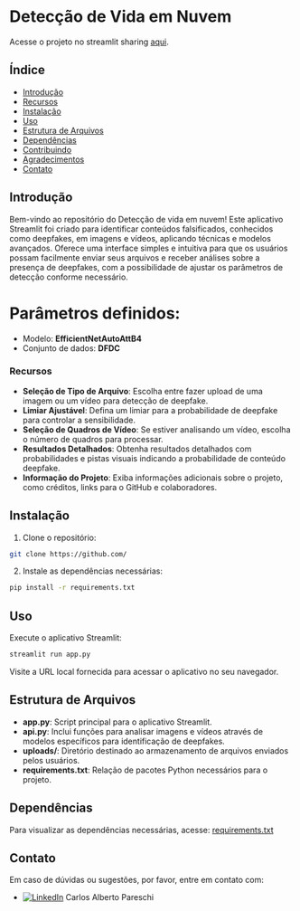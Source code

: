 # Detecção de Vida em Nuvem

Acesse o projeto no streamlit sharing [aqui](https://cloud-liveness-detection.streamlit.app).

## Índice

- [Introdução](#introdução)
- [Recursos](#recursos)
- [Instalação](#instalação)
- [Uso](#uso)
- [Estrutura de Arquivos](#estrutura-de-arquivos)
- [Dependências](#dependências)
- [Contribuindo](#contribuindo)
- [Agradecimentos](#agradecimentos)
- [Contato](#contato)

## Introdução

Bem-vindo ao repositório do Detecção de vida em nuvem! Este aplicativo Streamlit foi criado para identificar conteúdos falsificados, conhecidos como deepfakes, em imagens e vídeos, aplicando técnicas e modelos avançados. Oferece uma interface simples e intuitiva para que os usuários possam facilmente enviar seus arquivos e receber análises sobre a presença de deepfakes, com a possibilidade de ajustar os parâmetros de detecção conforme necessário.

# Parâmetros definidos:
 - Modelo: **EfficientNetAutoAttB4**
 - Conjunto de dados: **DFDC**

### Recursos

- **Seleção de Tipo de Arquivo**: Escolha entre fazer upload de uma imagem ou um vídeo para detecção de deepfake.
- **Limiar Ajustável**: Defina um limiar para a probabilidade de deepfake para controlar a sensibilidade.
- **Seleção de Quadros de Vídeo**: Se estiver analisando um vídeo, escolha o número de quadros para processar.
- **Resultados Detalhados**: Obtenha resultados detalhados com probabilidades e pistas visuais indicando a probabilidade de conteúdo deepfake.
- **Informação do Projeto**: Exiba informações adicionais sobre o projeto, como créditos, links para o GitHub e colaboradores.

## Instalação

1. Clone o repositório:

```bash
git clone https://github.com/
```

2. Instale as dependências necessárias:

```bash
pip install -r requirements.txt
```

## Uso

Execute o aplicativo Streamlit:
```bash
streamlit run app.py
```
Visite a URL local fornecida para acessar o aplicativo no seu navegador.

## Estrutura de Arquivos
- **app.py**: Script principal para o aplicativo Streamlit.
- **api.py**: Inclui funções para analisar imagens e vídeos através de modelos específicos para identificação de deepfakes.
- **uploads/**: Diretório destinado ao armazenamento de arquivos enviados pelos usuários.
- **requirements.txt**: Relação de pacotes Python necessários para o projeto.

## Dependências
Para visualizar as dependências necessárias, acesse: [requirements.txt](https://github.com/CarlosPareschi/cloud-liveness-detection/blob/main/requirements.txt)

## Contato
Em caso de dúvidas ou sugestões, por favor, entre em contato com:
- [![LinkedIn](https://img.shields.io/badge/-LinkedIn-black.svg?style=flat-square&logo=linkedin&colorB=555&logoColor=white)](https://www.linkedin.com/in/carlos-alberto-pareschi/) Carlos Alberto Pareschi


